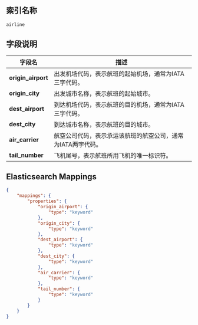 ## 索引名称

`airline`

## 字段说明

| 字段名          | 描述                                                         |
|-----------------|--------------------------------------------------------------|
| **origin_airport** | 出发机场代码，表示航班的起始机场，通常为IATA三字代码。         |
| **origin_city**    | 出发城市名称，表示航班的起始城市。                            |
| **dest_airport**   | 到达机场代码，表示航班的目的机场，通常为IATA三字代码。         |
| **dest_city**      | 到达城市名称，表示航班的目的城市。                            |
| **air_carrier**    | 航空公司代码，表示承运该航班的航空公司，通常为IATA两字代码。    |
| **tail_number**    | 飞机尾号，表示航班所用飞机的唯一标识符。                       |

## Elasticsearch Mappings

```json
{
    "mappings": {
        "properties": {
            "origin_airport": {
                "type": "keyword"
            },
            "origin_city": {
                "type": "keyword"
            },
            "dest_airport": {
                "type": "keyword"
            },
            "dest_city": {
                "type": "keyword"
            },
            "air_carrier": {
                "type": "keyword"
            },
            "tail_number": {
                "type": "keyword"
            }
        }
    }
}
